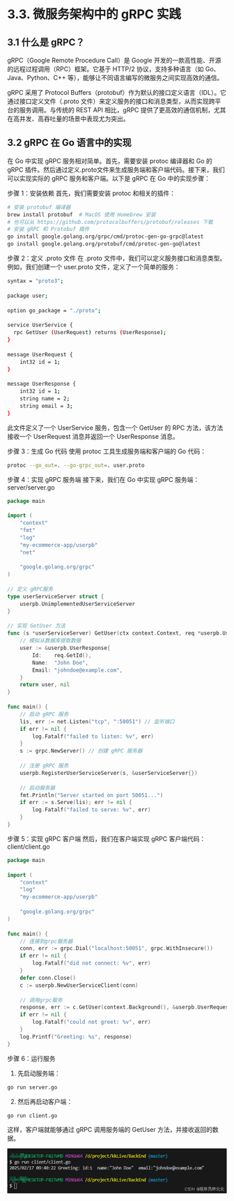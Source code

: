 # 3.3. 微服务架构中的 gRPC 实践

## 3.1 什么是 gRPC？

gRPC（Google Remote Procedure Call）是 Google 开发的一款高性能、开源的远程过程调用（RPC）框架。它基于 HTTP/2 协议，支持多种语言（如 Go、Java、Python、C++ 等），能够让不同语言编写的微服务之间实现高效的通信。

gRPC 采用了 Protocol Buffers（protobuf）作为默认的接口定义语言（IDL）。它通过接口定义文件（.proto 文件）来定义服务的接口和消息类型，从而实现跨平台的服务调用。与传统的 REST API 相比，gRPC 提供了更高效的通信机制，尤其在高并发、高吞吐量的场景中表现尤为突出。

## 3.2 gRPC 在 Go 语言中的实现

在 Go 中实现 gRPC 服务相对简单。首先，需要安装 protoc 编译器和 Go 的 gRPC 插件。然后通过定义.proto文件来生成服务端和客户端代码。接下来，我们可以实现实际的 gRPC 服务和客户端。以下是 gRPC 在 Go 中的实现步骤：

步骤 1：安装依赖
首先，我们需要安装 protoc 和相关的插件：

```bash
# 安装 protobuf 编译器
brew install protobuf  # MacOS 使用 Homebrew 安装
# 也可以从 https://github.com/protocolbuffers/protobuf/releases 下载
# 安装 gRPC 和 Protobuf 插件
go install google.golang.org/grpc/cmd/protoc-gen-go-grpc@latest
go install google.golang.org/protobuf/cmd/protoc-gen-go@latest
```

步骤 2：定义 .proto 文件
在 .proto 文件中，我们可以定义服务接口和消息类型。例如，我们创建一个 user.proto 文件，定义了一个简单的服务：

```bash
syntax = "proto3";

package user;

option go_package = "./proto";

service UserService {
  rpc GetUser (UserRequest) returns (UserResponse);
}

message UserRequest {
    int32 id = 1;
}

message UserResponse {
    int32 id = 1;
    string name = 2;
    string email = 3;
}
```

此文件定义了一个 UserService 服务，包含一个 GetUser 的 RPC 方法，该方法接收一个 UserRequest 消息并返回一个 UserResponse 消息。

步骤 3：生成 Go 代码
使用 protoc 工具生成服务端和客户端的 Go 代码：

```bash
protoc --go_out=. --go-grpc_out=. user.proto
```

步骤 4：实现 gRPC 服务端
接下来，我们在 Go 中实现 gRPC 服务端：
server/server.go

```go
package main

import (
	"context"
	"fmt"
	"log"
	"my-ecommerce-app/userpb"
	"net"

	"google.golang.org/grpc"
)

// 定义 gRPC服务
type userServiceServer struct {
	userpb.UnimplementedUserServiceServer
}

// 实现 GetUser 方法
func (s *userServiceServer) GetUser(ctx context.Context, req *userpb.UserRequest) (*userpb.UserResponse, error) {
	// 模拟从数据库提取数据
	user := &userpb.UserResponse{
		Id:    req.GetId(),
		Name:  "John Doe",
		Email: "johndoe@example.com",
	}
	return user, nil
}

func main() {
	// 启动 gRPC 服务
	lis, err := net.Listen("tcp", ":50051") // 监听端口
	if err != nil {
		log.Fatalf("failed to listen: %v", err)
	}
	s := grpc.NewServer() // 创建 gRPC 服务器

	// 注册 gRPC 服务
	userpb.RegisterUserServiceServer(s, &userServiceServer{})

	// 启动服务器
	fmt.Println("Server started on port 50051...")
	if err := s.Serve(lis); err != nil {
		log.Fatalf("failed to serve: %v", err)
	}
}
```

步骤 5：实现 gRPC 客户端
然后，我们在客户端实现 gRPC 客户端代码：
client/client.go

```go
package main

import (
	"context"
	"log"
	"my-ecommerce-app/userpb"

	"google.golang.org/grpc"
)

func main() {
	// 连接到grpc服务器
	conn, err := grpc.Dial("localhost:50051", grpc.WithInsecure())
	if err != nil {
		log.Fatalf("did not connect: %v", err)
	}
	defer conn.Close()
	c := userpb.NewUserServiceClient(conn)

	// 调用grpc服务
	response, err := c.GetUser(context.Background(), &userpb.UserRequest{Id: 1})
	if err != nil {
		log.Fatalf("could not greet: %v", err)
	}
	log.Printf("Greeting: %s", response)
}
```

步骤 6：运行服务

1. 先启动服务端：

```bash
go run server.go
```

2. 然后再启动客户端：

```bash
go run client.go
```

这样，客户端就能够通过 gRPC 调用服务端的 GetUser 方法，并接收返回的数据。

![alt text](image.png)
